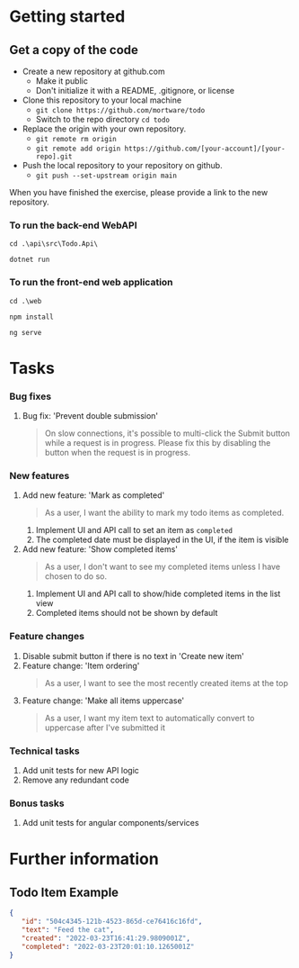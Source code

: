 # Getting started

## Get a copy of the code
- Create a new repository at github.com
  - Make it public
  - Don't initialize it with a README, .gitignore, or license
- Clone this repository to your local machine
  - `git clone https://github.com/mortware/todo`
  - Switch to the repo directory `cd todo`
- Replace the origin with your own repository.
  - `git remote rm origin`
  - `git remote add origin https://github.com/[your-account]/[your-repo].git`
- Push the local repository to your repository on github.
  - `git push --set-upstream origin main`

When you have finished the exercise, please provide a link to the new repository.

### To run the back-end WebAPI
`cd .\api\src\Todo.Api\`

`dotnet run`

### To run the front-end web application
`cd .\web`

`npm install`

`ng serve`

# Tasks

### Bug fixes
1. Bug fix: 'Prevent double submission'
   > On slow connections, it's possible to multi-click the Submit button while a request is in progress. Please fix this by disabling the button when the request is in progress.

### New features
1. Add new feature: 'Mark as completed'
   > As a user, I want the ability to mark my todo items as completed.
   1. Implement UI and API call to set an item as `completed`
   2. The completed date must be displayed in the UI, if the item is visible
2. Add new feature: 'Show completed items' 
   > As a user, I don't want to see my completed items unless I have chosen to do so.
   1. Implement UI and API call to show/hide completed items in the list view
   2. Completed items should not be shown by default

### Feature changes
1. Disable submit button if there is no text in 'Create new item'
1. Feature change: 'Item ordering'
   > As a user, I want to see the most recently created items at the top
2. Feature change: 'Make all items uppercase'
   > As a user, I want my item text to automatically convert to uppercase after I've submitted it

### Technical tasks
1. Add unit tests for new API logic
2. Remove any redundant code


### Bonus tasks
1. Add unit tests for angular components/services

# Further information

## Todo Item Example
```json
{
   "id": "504c4345-121b-4523-865d-ce76416c16fd",
   "text": "Feed the cat",
   "created": "2022-03-23T16:41:29.9809001Z",
   "completed": "2022-03-23T20:01:10.1265001Z"
}
```
